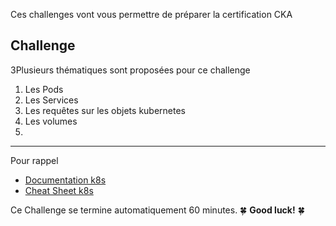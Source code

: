 Ces challenges vont vous permettre de préparer la certification CKA

## Challenge
 
3Plusieurs thématiques sont proposées pour ce challenge


1. Les Pods
2. Les Services
3. Les requêtes sur les objets kubernetes
4. Les volumes
5. 

---

Pour rappel 

- [Documentation k8s](https://kubernetes.io/docs/home/)
- [Cheat Sheet k8s](https://kubernetes.io/docs/reference/kubectl/cheatsheet/)

Ce Challenge se termine automatiquement 60 minutes. 🍀 **Good luck!** 🍀
